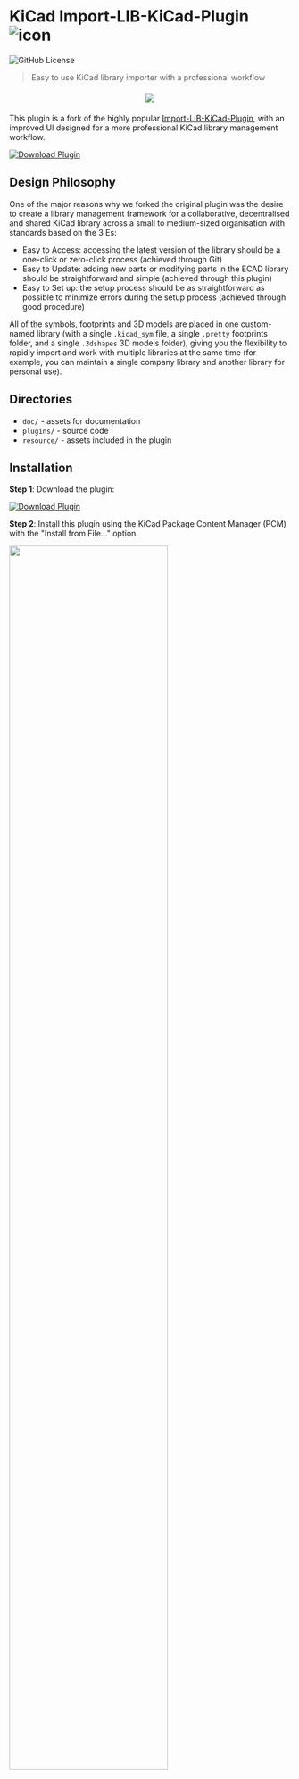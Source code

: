 # KiCad Import-LIB-KiCad-Plugin ![icon](plugins/icon_small.png)

![GitHub License](https://img.shields.io/github/license/FourierIndustries-LLP/Import-LIB-KiCad-Plugin)

> Easy to use KiCad library importer with a professional workflow

<div style="overflow:hidden; margin-top: 20px; margin-bottom: 20px;" align="center">
<img src="doc/FI_logo.jpeg" />
</div>

This plugin is a fork of the highly popular [Import-LIB-KiCad-Plugin](https://github.com/Steffen-W/Import-LIB-KiCad-Plugin), with an improved UI designed for a more professional KiCad library management workflow.

[![Download Plugin](https://custom-icon-badges.demolab.com/badge/-Download-blue?style=for-the-badge&logo=download&logoColor=white "Download Plugin")](https://github.com/FourierIndustries-LLP/Import-LIB-KiCad-Plugin/raw/refs/heads/master/Import-LIB-KiCad-Plugin.zip)

## Design Philosophy

One of the major reasons why we forked the original plugin was the desire to create a library management framework for a collaborative, decentralised and shared KiCad library across a small to medium-sized organisation with standards based on the 3 Es:

- Easy to Access: accessing the latest version of the library should be a one-click or zero-click process (achieved through Git)
- Easy to Update: adding new parts or modifying parts in the ECAD library should be straightforward and simple (achieved through this plugin)
- Easy to Set up: the setup process should be as straightforward as possible to minimize errors during the setup process (achieved through good procedure)

All of the symbols, footprints and 3D models are placed in one custom-named library (with a single `.kicad_sym` file, a single `.pretty` footprints folder, and a single `.3dshapes` 3D models folder), giving you the flexibility to rapidly import and work with multiple libraries at the same time (for example, you can maintain a single company library and another library for personal use).

## Directories

* `doc/` - assets for documentation
* `plugins/` - source code
* `resource/` - assets included in the plugin

## Installation

**Step 1**: Download the plugin:

[![Download Plugin](https://custom-icon-badges.demolab.com/badge/-Download-blue?style=for-the-badge&logo=download&logoColor=white "Download Plugin")](https://github.com/FourierIndustries-LLP/Import-LIB-KiCad-Plugin/raw/refs/heads/master/Import-LIB-KiCad-Plugin.zip)

**Step 2**: Install this plugin using the KiCad Package Content Manager (PCM) with the "Install from File..." option.

<img src="doc/image-6.png" width=75% />

## Setup

> Initial setup is **very important**!! This plugin will not work if initial setup is not carried out.

**Step 1**: Click on Configure Paths and add a new environment variable called `KICAD_3RD_PARTY`. This should be the folder where all of your third party libraries are placed.

<img src="doc/image.png" width=66% />

The folder structure inside `KICAD_3RD_PARTY` should look something like this:

```
KICAD_3RD_PARTY folder──┐                                                                                
                        ┼──My_Library_1─┬──My_Library_1.kicad_sym                                        
                        │               │                      ┌──Type_Manufacturer_Footprint_1.kicad_mod
                        │               ├──My_Library_1.pretty─┼                                         
                        │               │                      └──Type_Manufacturer_Footprint_2.kicad_mod
                        │               │                        ┌──Footprint_1.stp                      
                        │               └──My_Library_1.3dshapes─┼                                       
                        │                                        └──Footprint_2.stp                      
                        └──My_Library_2─┬──My_Library_2.kicad_sym                                        
                                        │                      ┌──Type_Manufacturer_Footprint_1.kicad_mod
                                        ├──My_Library_2.pretty─┼                                         
                                        │                      └──Type_Manufacturer_Footprint_2.kicad_mod
                                        │                        ┌──Footprint_1.stp                      
                                        └──My_Library_2.3dshapes─┼                                       
                                                                 └──Footprint_2.stp                                  
```

**Step 2**: Add the symbol library

Next, press the Manage Symbol Library button to bring up the Symbol Libraries window and press + to add the library name you want. The format of the library path must be

```
${KICAD_3RD_PARTY}/My_Library_1/My_Library_1.kicad_sym
```

where `My_Library_1` is the name of your library. 

> [!WARNING]  
> The Nickname of the symbol library MUST be identical to the directory name of the library! For example, if the name of the folder is "My_Library_1", and the name of the symbol library is "My_Library_1.kicad_sym", the Nickname MUST be "My_Library_1" as well. 
> See the image below for more information: 
> <img src="doc/image-7.png" width=66% />

<img src="doc/image-1.png" width=66% />


**Step 3**: Add the footprint library

Finally, press the Manage Footprint Library button to bring up the Footprint Libraries window and press + to add the library name you want. The format of the library path must be

```
${KICAD_3RD_PARTY}/My_Library_1/My_Library_1.pretty
```

where `My_Library_1` is the name of your library. 

> [!WARNING]  
> The Nickname of the footprint library MUST be identical to the directory name of the library, following the same rule as the symbol library.

<img src="doc/image-2.png" width=66% />

## Usage

### Adding a Samacsys/SnapEDA/Ultralibrarian/Octopart symbol/footprint ZIP file

Most symbols or footprints come from ZIP files made by these major ECAD component libraries. You can directly import those files as complete packages.

**Step 1**: Download the part from the source in the ZIP format

<img src="doc/image-3.png" width=66% />

**Step 2**: Open pcbnew (PCB editor interface) and click on the download icon to bring up the plugin

<img src="doc/image-4.png" width=66% />

**Step 3**: Make sure the radio button for the (manually download zip file) option is enabled, and select the zip file. Set a prefix if any, following the KiCad Library Convention (KLC) for naming symbols (e.g. Regulator_Linear_TI). Set the name of your library (e.g. `My_Library_1`), which is contained inside the `KICAD_3RD_PARTY` folder which you also have to specify here.

<img src="doc/image-5.png" width=66% />

**Step 4**: Press "Import!" and you're done!

### Adding an LCSC symbol/footprint

LCSC provides symbols, footprints and 3D models for most of their inventory, especially on specialty Chinese parts not available with Western distributors (e.g. Digikey). 

Simply select the LCSC radio button and key in the LCSC part number (that starts with a C), set your prefixes / library names and press Import!


### After adding the symbol/footprint

You should do your best to clean up the symbol and footprints after they have been imported into your library. Follow your organisations best practises, but some of the practises that we employ are:

- Double check the 3D model orientation, or import a relevant 3D model if it's not present in the ZIP file: this ensures the 3D model looks correct in the final model.
- Make sure that both the symbol and footprint has the correct prefix, which makes it easier to find specific components in the library.


### Updating this plugin

If you need to update this plugin, follow the instructions below:

1. Uninstall the plugin using the Package Content Manager (PCM)
2. Install the plugin using the new ZIP file downloaded from this repository using the PCM
3. Restart KiCad (this part is **SUPER important**! old cached files may still be present if KiCad is not restarted)


## Caveats

No known caveats yet

## Known issues

No known issues yet

## Contributing

If you encounter any issues with this repository, please do not hesitate to open an issue.
